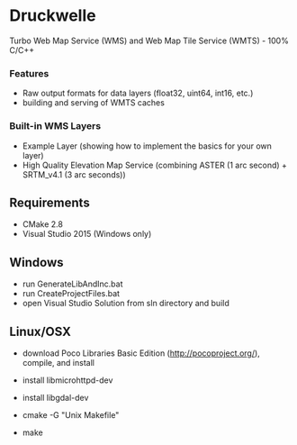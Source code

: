 # Druckwelle #

Turbo Web Map Service (WMS) and Web Map Tile Service (WMTS) - 100% C/C++

### Features ###

 * Raw output formats for data layers (float32, uint64, int16, etc.)
 * building and serving of WMTS caches

### Built-in WMS Layers ###

 * Example Layer (showing how to implement the basics for your own layer)
 * High Quality Elevation Map Service (combining ASTER (1 arc second) + SRTM_v4.1 (3 arc seconds))



## Requirements ##

 * CMake 2.8
 * Visual Studio 2015 (Windows only)

## Windows ##

 * run GenerateLibAndInc.bat
 * run CreateProjectFiles.bat
 * open Visual Studio Solution from sln directory and build

## Linux/OSX ##

 * download Poco Libraries Basic Edition (http://pocoproject.org/), compile, and install
 * install libmicrohttpd-dev
 * install libgdal-dev

 * cmake -G "Unix Makefile"
 * make
